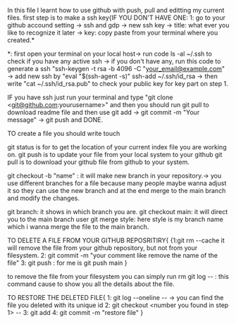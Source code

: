 In this file I learnt how to use github with push, pull and editting my current files.
first step is to make a ssh key{IF YOU DON'T HAVE ONE:
1: go to your github accound setting -> ssh and gdp -> new ssh key -> title: what ever you like to recognize it later -> key: copy paste from your terminal where you created.*

*: first open your terminal on your local host-> run code ls -al ~/.ssh to check if you have any active ssh -> if you don't have any, run this code to generate a ssh "ssh-keygen -t rsa -b 4096 -C "your_email@example.com" -> add new ssh by "eval "$(ssh-agent -s)" ssh-add ~/.ssh/id_rsa -> then write "cat ~/.ssh/id_rsa.pub" to check your public key for key part on step 1.

IF you have ssh just run your terminal and type "git clone <git@github.com:yourusername>" and then you should run git pull to download readme file and then use git add <name of your file wanna push> -> git commit -m "Your message" -> git push and DONE.

TO create a file you should write touch <name of your file>

git status is for to get the location of your current index file you are working on.
git push is to update your file from your local system to your github
git pull is to download your github file from github to your system.

git checkout -b "name" : it will make new branch in your repository.-> you use different branches for a file because many people maybe wanna adjust it so they can use the new branch and at the end merge to the main branch and modify the changes.

git branch: it shows in which branch you are.
git checkout main: it will direct you to the main branch user
git merge style: here style is my branch name which i wanna merge the file to the main branch.

TO DELETE A FILE FROM YOUR GITHUB REPOSRITIRY{
{1:git rm --cache <name of the file> it will remove the file from your github repository, but not from your filesystem.
  2: git commit -m "your comment like remove the name of the file"
  3: git push <name of the branch> : for me is git push main
  }
  
to remove the file from your filesystem you can simply run rm <name of the file>
git log -- <name of the file> : this command cause to show you all the details about the file.

TO RESTORE THE DELETED FILE{
  1: git log --oneline -- <the file you deleted>-> you can find the file you deleted with its unique id
  2: git checkout <number you found in step 1> -- <name of the file>
  3: git add <name of the file>
  4: git commit -m "restore file"
  }








  
